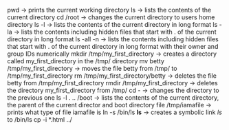 pwd -> prints the current working directory
ls -> lists the contents of the current directory
cd /root -> changes the current directory to users home directory
ls -l -> lists the contents of the current directory in long format
ls -la -> lists the contents including hidden files that start with . of the current directory in long format
ls -all -n -> lists the contents including hidden files that start with . of the current directory in long format with their owner and group IDs numerically
mkdir /tmp/my_first_directory -> creates a directory called my_first_directory in the /tmp/ directory
mv betty /tmp/my_first_directory -> moves the file betty from /tmp/ to /tmp/my_first_directory
rm /tmp/my_first_directory/betty -> deletes the file betty from /tmp/my_first_directory
rmdir /tmp/my_first_directory -> deletes the directory my_first_directory from /tmp/
cd - -> changes the directory to the previous one
ls -l . .. /boot -> lists the contents of the current directory, the parent of the current director and boot directory
file /tmp/iamafile -> prints what type of file iamafile is
ln -s /bin/ls __ls__ -> creates a symbolic link _ls_ to /bin/ls
cp -i *.html ../   
